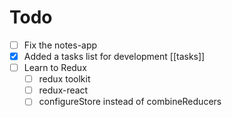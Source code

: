 # Todo

- [ ] Fix the notes-app
- [x] Added a tasks list for development [[tasks]]
- [ ] Learn to Redux
  - [ ] redux toolkit
  - [ ] redux-react
  - [ ] configureStore instead of combineReducers
